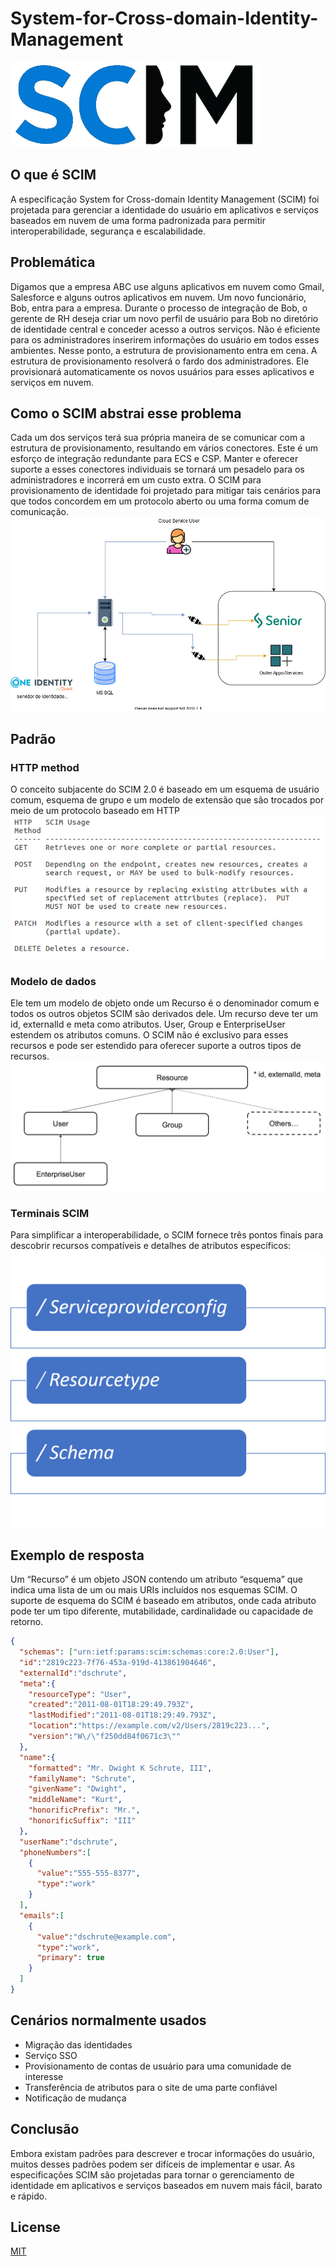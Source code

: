 # System-for-Cross-domain-Identity-Management

<img src="imagens/icone.png"/>

## O que é SCIM

A especificação System for Cross-domain Identity Management (SCIM) foi projetada para gerenciar a identidade do usuário em aplicativos e serviços baseados em nuvem de uma forma padronizada para permitir interoperabilidade, segurança e escalabilidade.


## Problemática
Digamos que a empresa ABC use alguns aplicativos em nuvem como Gmail, Salesforce e alguns outros aplicativos em nuvem. Um novo funcionário, Bob, entra para a empresa. Durante o processo de integração de Bob, o gerente de RH deseja criar um novo perfil de usuário para Bob no diretório de identidade central e conceder acesso a outros serviços. Não é eficiente para os administradores inserirem informações do usuário em todos esses ambientes. Nesse ponto, a estrutura de provisionamento entra em cena. A estrutura de provisionamento resolverá o fardo dos administradores. Ele provisionará automaticamente os novos usuários para esses aplicativos e serviços em nuvem.

## Como o SCIM abstrai esse problema
Cada um dos serviços terá sua própria maneira de se comunicar com a estrutura de provisionamento, resultando em vários conectores. Este é um esforço de integração redundante para ECS e CSP. Manter e oferecer suporte a esses conectores individuais se tornará um pesadelo para os administradores e incorrerá em um custo extra. O SCIM para provisionamento de identidade foi projetado para mitigar tais cenários para que todos concordem em um protocolo aberto ou uma forma comum de comunicação.
<img src="imagens/connectors.png"/>

## Padrão

### HTTP method
O conceito subjacente do SCIM 2.0 é baseado em um esquema de usuário comum, esquema de grupo e um modelo de extensão que são trocados por meio de um protocolo baseado em HTTP
<img src="imagens/httpMetdo.png"/>

### Modelo de dados
Ele tem um modelo de objeto onde um Recurso é o denominador comum e todos os outros objetos SCIM são derivados dele. Um recurso deve ter um id, externalId e meta como atributos. User, Group e EnterpriseUser estendem os atributos comuns. O SCIM não é exclusivo para esses recursos e pode ser estendido para oferecer suporte a outros tipos de recursos.
<img src="imagens/resource.png"/>

### Terminais SCIM
Para simplificar a interoperabilidade, o SCIM fornece três pontos finais para descobrir recursos compatíveis e detalhes de atributos específicos:
<img src="imagens/terminais.png"/>

## Exemplo de resposta
Um “Recurso” é um objeto JSON contendo um atributo “esquema” que indica uma lista de um ou mais URIs incluídos nos esquemas SCIM. O suporte de esquema do SCIM é baseado em atributos, onde cada atributo pode ter um tipo diferente, mutabilidade, cardinalidade ou capacidade de retorno. 

```json
{
  "schemas": ["urn:ietf:params:scim:schemas:core:2.0:User"],
  "id":"2819c223-7f76-453a-919d-413861904646",
  "externalId":"dschrute",
  "meta":{
    "resourceType": "User",
    "created":"2011-08-01T18:29:49.793Z",
    "lastModified":"2011-08-01T18:29:49.793Z",
    "location":"https://example.com/v2/Users/2819c223...",
    "version":"W\/\"f250dd84f0671c3\""
  },
  "name":{
    "formatted": "Mr. Dwight K Schrute, III",
    "familyName": "Schrute",
    "givenName": "Dwight",
    "middleName": "Kurt",
    "honorificPrefix": "Mr.",
    "honorificSuffix": "III"
  },
  "userName":"dschrute",
  "phoneNumbers":[
    {
      "value":"555-555-8377",
      "type":"work"
    }
  ],
  "emails":[
    {
      "value":"dschrute@example.com",
      "type":"work",
      "primary": true
    }
  ]
}


```

## Cenários normalmente usados

- Migração das identidades
- Serviço SSO
- Provisionamento de contas de usuário para uma comunidade de interesse
- Transferência de atributos para o site de uma parte confiável
- Notificação de mudança

## Conclusão
Embora existam padrões para descrever e trocar informações do usuário, muitos desses padrões podem ser difíceis de implementar e usar. As especificações SCIM são projetadas para tornar o gerenciamento de identidade em aplicativos e serviços baseados em nuvem mais fácil, barato e rápido.

## License
[MIT](https://choosealicense.com/licenses/mit/)
